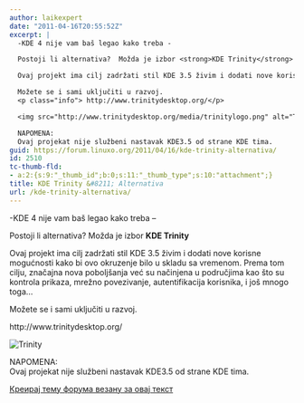 ```yaml
---
author: laikexpert
date: "2011-04-16T20:55:52Z"
excerpt: |
  -KDE 4 nije vam baš legao kako treba -

  Postoji li alternativa?  Možda je izbor <strong>KDE Trinity</strong>

  Ovaj projekt ima cilj zadržati stil KDE 3.5 živim i dodati nove korisne mogućnosti  kako bi ovo okruzenje bilo u skladu sa vremenom. Prema tom cilju, značajna nova poboljšanja već su načinjena u područjima kao što su kontrola prikaza, mrežno povezivanje, autentifikacija korisnika, i još mnogo toga...

  Možete se i sami uključiti u razvoj.
  <p class="info"> http://www.trinitydesktop.org/</p>

  <img src="http://www.trinitydesktop.org/media/trinitylogo.png" alt="Trinity" />

  NAPOMENA:
  Ovaj projekat nije službeni nastavak KDE3.5 od strane KDE tima.
guid: https://forum.linuxo.org/2011/04/16/kde-trinity-alternativa/
id: 2510
tc-thumb-fld:
- a:2:{s:9:"_thumb_id";b:0;s:11:"_thumb_type";s:10:"attachment";}
title: KDE Trinity &#8211; Alternativa
url: /kde-trinity-alternativa/
---
```

-KDE 4 nije vam baš legao kako treba &#8211;

Postoji li alternativa? Možda je izbor **KDE Trinity**

Ovaj projekt ima cilj zadržati stil KDE 3.5 živim i dodati nove korisne mogućnosti kako bi ovo okruzenje bilo u skladu sa vremenom. Prema tom cilju, značajna nova poboljšanja već su načinjena u područjima kao što su kontrola prikaza, mrežno povezivanje, autentifikacija korisnika, i još mnogo toga&#8230;

Možete se i sami uključiti u razvoj. 

<p class="info">
  http://www.trinitydesktop.org/
</p>

![Trinity](http://www.trinitydesktop.org/media/trinitylogo.png) 

NAPOMENA:  
Ovaj projekat nije službeni nastavak KDE3.5 od strane KDE tima.

[Креирај тему форума везану за овај текст](https://linuxo.org/nova-tema-na-forumu/?se_pid=2510)